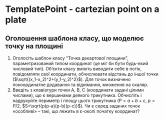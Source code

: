 # TemplatePoint - cartezian point on a plate
## Оголошення шаблона класу, що моделює точку на площині
1.	Оголосіть шаблон класу "Точка декартової площини", параметризований типом координат
(це міг би бути будь-який числовий тип). Об’єкти класу вміють виводити себе в потік, повідомляти свої координати,
обчислювати відстань до іншої точки ($\sqrt{(x_1-x_2)^2+(y_1-y_2)^2}$).
Для точок визначено покоординатне додавання та віднімання, множення на скаляр.
2.	Введіть з клавіатури точки А, В, С (координати задані цілими числами), що є вершинами деякого трикутника. 
Обчисліть і надрукуйте периметр і площу цього трикутника ($P=a+b+c$, $p=P/2$, $S=\sqrt{p(p-a)(p-b)(p-c)}$). 
Чи є серед заданих точок «особливі» – такі, що лежить в ε-околі початку координат? 
